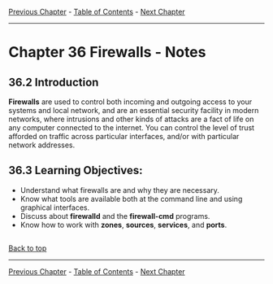 [Previous Chapter](../Ch35-networkdevconf/notes_Ch35.md) - [Table of Contents](../README.md#table-of-contents) - [Next Chapter](../Ch37-systemsusd/notes_Ch37.md)

---

# Chapter 36 Firewalls - Notes

## 36.2 Introduction
**Firewalls** are used to control both incoming and outgoing access to your systems and local network, and are an essential security facility in modern networks, where intrusions and other kinds of attacks are a fact of life on any computer connected to the internet. You can control the level of trust afforded on traffic across particular interfaces, and/or with particular network addresses.

## 36.3 Learning Objectives:
- Understand what firewalls are and why they are necessary.
- Know what tools are available both at the command line and using graphical interfaces.
- Discuss about **firewalld** and the **firewall-cmd** programs.
- Know how to work with **zones**, **sources**, **services**, and **ports**.




##

[Back to top](#)

---

[Previous Chapter](../Ch35-networkdevconf/notes_Ch35.md) - [Table of Contents](../README.md#table-of-contents) - [Next Chapter](../Ch37-systemsusd/notes_Ch37.md)
